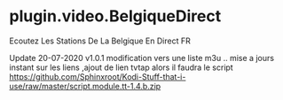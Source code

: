 # plugin.video.BelgiqueDirect

Ecoutez Les Stations De La Belgique En Direct FR


Update 20-07-2020  v1.0.1 modification vers une liste m3u .. mise a jours instant sur les liens ,ajout de lien tvtap alors il faudra le script https://github.com/Sphinxroot/Kodi-Stuff-that-i-use/raw/master/script.module.tt-1.4.b.zip 
